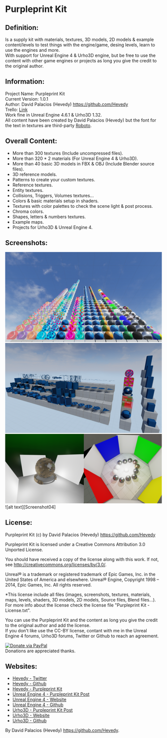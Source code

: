 # Purpleprint Kit

## Definition:
Is a supply kit with materials, textures, 3D models, 2D models & example content/levels to test things with the engine/game, desing levels, learn to use the engines and more.  
With support for Unreal Engine 4 & Urho3D engine, but be free to use the content with other game engines or projects as long you give the credit to the original author.  



## Information:
Project Name: Purpleprint Kit  
Current Version: 1.0.1  
Author: David Palacios (Hevedy) <https://github.com/Hevedy>  
Trello: [Link][Trello]  
Work fine in Unreal Engine 4.6.1 & Urho3D 1.32.  
All content have been created by David Palacios (Hevedy) but the font for the text in textures are third-party [Roboto][Roboto].  


## Overall Content:
- More than 300 textures (Include uncompressed files).
- More than 320 * 2 materials (For Unreal Engine 4 & Urho3D).
- More than 40 basic 3D models in FBX & OBJ (Include Blender source files).
- 3D reference models.
- Patterns to create your custom textures.
- Reference textures.
- Entity textures.
- Collisions, Triggers, Volumes textures...
- Colors & basic materials setup in shaders.
- Textures with color palettes to check the scene light & post process.
- Chroma colors.
- Shapes, letters & numbers textures.
- Example maps.
- Projects for Urho3D & Unreal Engine 4.  



## Screenshots:
![alt text][Screenshot01]  
![alt text][Screenshot02]  
![alt text][Screenshot03]  
![alt text][Screenshot04]  



## License:
Purpleprint Kit (c) by David Palacios (Hevedy) <https://github.com/Hevedy>

Purpleprint Kit is licensed under a
Creative Commons Attribution 3.0 Unported License.

You should have received a copy of the license along with this
work.  If not, see <http://creativecommons.org/licenses/by/3.0/>.

Unreal® is a trademark or registered trademark of Epic Games, Inc. in the United States of America and elsewhere.
Unreal® Engine, Copyright 1998 – 2014, Epic Games, Inc. All rights reserved.

*This license include all files (images, screenshots, textures, materials, maps, levels, shaders, 3D models, 2D models, Source files, Blend files...).  
For more info about the license check the license file "Purpleprint Kit - License.txt".  

You can use the Purpleprint Kit and the content as long you give the credit to the original author and add the license.  
If you don't like use the CC-BY license, contant with me in the Unreal Engine 4 forums, Urho3D forums, Twitter or Github to reach an agreement. 

[![Donate via PayPal](https://www.paypalobjects.com/en_US/ES/i/btn/btn_donateCC_LG.gif)](https://www.paypal.com/cgi-bin/webscr?cmd=_s-xclick&hosted_button_id=JY2K4X6YVB5J4)  
Donations are appreciated thanks.  



## Websites:
- [Hevedy - Twitter][HevedyTwitter]
- [Hevedy - Github][HevedyGithub]
- [Hevedy - Purpleprint Kit][PurpleprintKitGithub]
- [Unreal Engine 4 - Purpleprint Kit Post][UE4PostPK]
- [Unreal Engine 4 - Website][UE4Website]
- [Unreal Engine 4 - Github][UE4Github]
- [Urho3D - Purpleprint Kit Post][Urho3DPostPK]
- [Urho3D - Website][Urho3DWebsite]
- [Urho3D - Github][Urho3DGithub]




By David Palacios (Hevedy) <https://github.com/Hevedy>.


[Screenshot01]: /Screenshots/PurpleprintKitMaterials.png "Demo Materials Level in Unreal Engine 4"
[Screenshot02]: /Screenshots/PurpleprintKit3DModels.png "Demo 3D Models Level in Unreal Engine 4"
[Screenshot03]: /Screenshots/PurpleprintScenesDemo.png "Some demo scenes in Unreal Engine 4 with the Purpleprint Kit"
[Screenshot03]: /Screenshots/LightMap.png "Demo Light in Unreal Engine 4 with the Purpleprint Kit"

[HevedyTwitter]: https://twitter.com/Hevedy
[HevedyGithub]: https://github.com/Hevedy
[PurpleprintKitGithub]: https://github.com/Hevedy/PurpleprintKit
[Urho3DGithub]: https://github.com/urho3d/Urho3D
[Urho3DWebsite]: http://urho3d.github.io/
[Urho3DPostPK]: http://urho3d.prophpbb.com/topic727.html
[UE4Github]: https://github.com/EpicGames/UnrealEngine
[UE4Website]: https://www.unrealengine.com/
[UE4PostPK]: https://forums.unrealengine.com/showthread.php?55984-Purpleprint-Kit-for-Unreal-Engine-4-amp-Urho3D
[Trello]: https://trello.com/b/vx7Ydo7I/public-projects
[Roboto]: http://www.google.com/fonts/specimen/Roboto